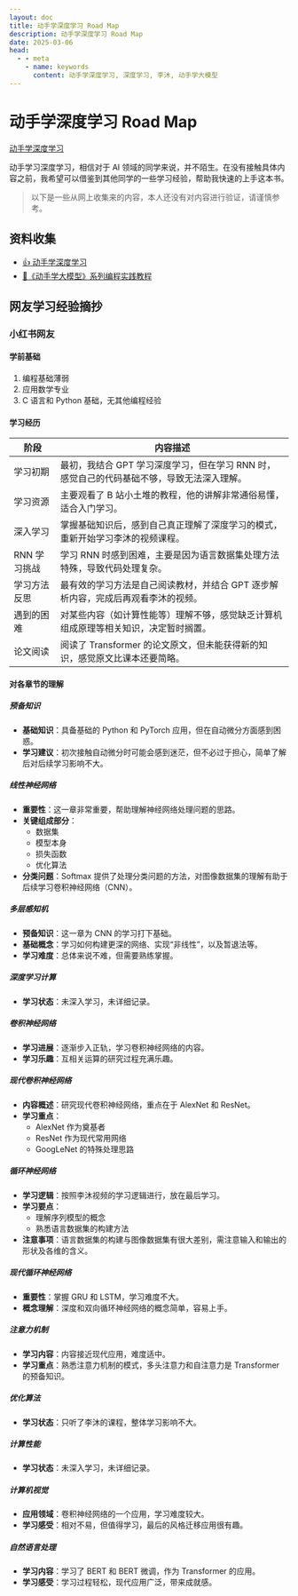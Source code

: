 ```yaml
---
layout: doc
title: 动手学深度学习 Road Map
description: 动手学深度学习 Road Map
date: 2025-03-06
head:
  - - meta
    - name: keywords
      content: 动手学深度学习, 深度学习, 李沐, 动手学大模型
---
```


# 动手学深度学习 Road Map

[动手学深度学习](https://zh-v2.d2l.ai/)

动手学习深度学习，相信对于 AI 领域的同学来说，并不陌生。在没有接触具体内容之前，我希望可以借鉴到其他同学的一些学习经验，帮助我快速的上手这本书。

> 以下是一些从网上收集来的内容，本人还没有对内容进行验证，请谨慎参考。

## 资料收集

- [:thumbsup: 动手学深度学习](https://zh-v2.d2l.ai/)
- [:robot:《动手学大模型》系列编程实践教程](https://github.com/Lordog/dive-into-llms)

## 网友学习经验摘抄

### 小红书网友

#### 学前基础

1. 编程基础薄弱
2. 应用数学专业
3. C 语言和 Python 基础，无其他编程经验

#### 学习经历

| 阶段         | 内容描述                                                                                   |
| ------------ | ------------------------------------------------------------------------------------------ |
| 学习初期     | 最初，我结合 GPT 学习深度学习，但在学习 RNN 时，感觉自己的代码基础不够，导致无法深入理解。 |
| 学习资源     | 主要观看了 B 站小土堆的教程，他的讲解非常通俗易懂，适合入门学习。                          |
| 深入学习     | 掌握基础知识后，感到自己真正理解了深度学习的模式，重新开始学习李沐的视频课程。             |
| RNN 学习挑战 | 学习 RNN 时感到困难，主要是因为语言数据集处理方法特殊，导致代码处理复杂。                  |
| 学习方法反思 | 最有效的学习方法是自己阅读教材，并结合 GPT 逐步解析内容，完成后再观看李沐的视频。          |
| 遇到的困难   | 对某些内容（如计算性能等）理解不够，感觉缺乏计算机组成原理等相关知识，决定暂时搁置。       |
| 论文阅读     | 阅读了 Transformer 的论文原文，但未能获得新的知识，感觉原文比课本还要简略。                |

#### 对各章节的理解

##### 预备知识

- **基础知识**：具备基础的 Python 和 PyTorch 应用，但在自动微分方面感到困惑。
- **学习建议**：初次接触自动微分时可能会感到迷茫，但不必过于担心，简单了解后对后续学习影响不大。

##### 线性神经网络

- **重要性**：这一章非常重要，帮助理解神经网络处理问题的思路。
- **关键组成部分**：
  - 数据集
  - 模型本身
  - 损失函数
  - 优化算法
- **分类问题**：Softmax 提供了处理分类问题的方法，对图像数据集的理解有助于后续学习卷积神经网络（CNN）。

##### 多层感知机

- **预备知识**：这一章为 CNN 的学习打下基础。
- **基础概念**：学习如何构建更深的网络、实现“非线性”，以及暂退法等。
- **学习难度**：总体来说不难，但需要熟练掌握。

##### 深度学习计算

- **学习状态**：未深入学习，未详细记录。

##### 卷积神经网络

- **学习进展**：逐渐步入正轨，学习卷积神经网络的内容。
- **学习乐趣**：互相关运算的研究过程充满乐趣。

##### 现代卷积神经网络

- **内容概述**：研究现代卷积神经网络，重点在于 AlexNet 和 ResNet。
- **学习重点**：
  - AlexNet 作为奠基者
  - ResNet 作为现代常用网络
  - GoogLeNet 的特殊处理思路

##### 循环神经网络

- **学习逻辑**：按照李沐视频的学习逻辑进行，放在最后学习。
- **学习要点**：
  - 理解序列模型的概念
  - 熟悉语言数据集的构建方法
- **注意事项**：语言数据集的构建与图像数据集有很大差别，需注意输入和输出的形状及各维的含义。

##### 现代循环神经网络

- **重要性**：掌握 GRU 和 LSTM，学习难度不大。
- **概念理解**：深度和双向循环神经网络的概念简单，容易上手。

##### 注意力机制

- **学习内容**：内容接近现代应用，难度适中。
- **学习重点**：熟悉注意力机制的模式，多头注意力和自注意力是 Transformer 的预备知识。

##### 优化算法

- **学习状态**：只听了李沐的课程，整体学习影响不大。

##### 计算性能

- **学习状态**：未深入学习，未详细记录。

##### 计算机视觉

- **应用领域**：卷积神经网络的一个应用，学习难度较大。
- **学习感受**：相对不易，但值得学习，最后的风格迁移应用很有趣。

##### 自然语言处理

- **学习内容**：学习了 BERT 和 BERT 微调，作为 Transformer 的应用。
- **学习感受**：学习过程轻松，现代应用广泛，带来成就感。

####
